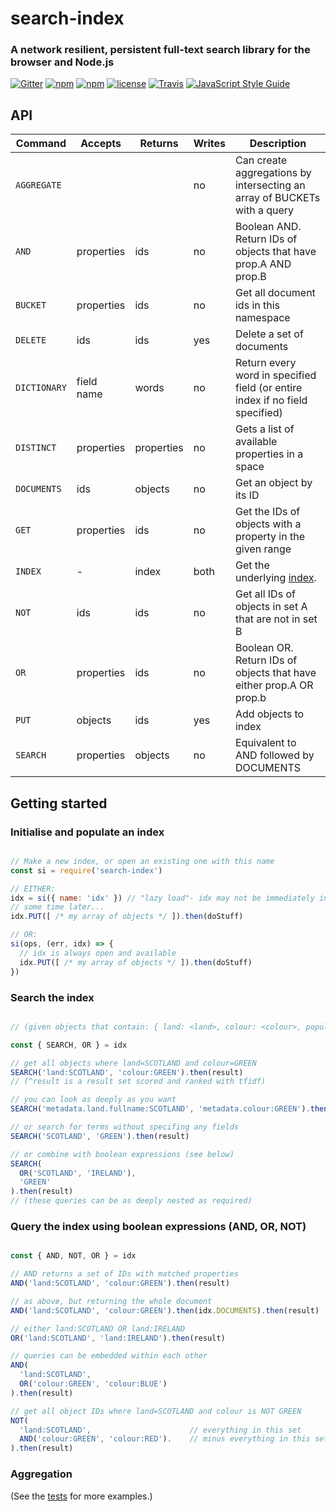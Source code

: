 # search-index

### A network resilient, persistent full-text search library for the browser and Node.js

[![Gitter](https://img.shields.io/gitter/room/nwjs/nw.js.svg?style=flat-square)](https://gitter.im/fergiemcdowall/search-index)
[![npm](https://img.shields.io/npm/v/search-index.svg?style=flat-square)](https://www.npmjs.com/package/search-index)
[![npm](https://img.shields.io/npm/dm/search-index.svg?style=flat-square)](https://npm-stat.com/charts.html?package=search-index)
[![license](https://img.shields.io/github/license/mashape/apistatus.svg?style=flat-square)](LICENCE)
[![Travis](https://img.shields.io/travis/rust-lang/rust.svg?style=flat-square)](https://travis-ci.org/fergiemcdowall/search-index)
[![JavaScript Style Guide](https://img.shields.io/badge/code_style-standard-brightgreen.svg?style=flat-square)](https://standardjs.com)


## API

Command     |  Accepts    | Returns    | Writes | Description
----------- |  ---------- | ---------- | ------ | -----------
`AGGREGATE` |             |            | no     | Can create aggregations by intersecting an array of BUCKETs with a query
`AND`       |  properties | ids        | no     | Boolean AND. Return IDs of objects that have prop.A AND prop.B
`BUCKET`    |  properties | ids        | no     | Get all document ids in this namespace
`DELETE`    |  ids        | ids        | yes    | Delete a set of documents
`DICTIONARY`|  field name | words      | no     | Return every word in specified field (or entire index if no field specified)
`DISTINCT`  |  properties | properties | no     | Gets a list of available properties in a space
`DOCUMENTS` |  ids        | objects    | no     | Get an object by its ID
`GET`       |  properties | ids        | no     | Get the IDs of objects with a property in the given range
`INDEX`     |  -          | index      | both   | Get the underlying [index](https://github.com/fergiemcdowall/fergies-inverted-index/).
`NOT`       |  ids        | ids        | no     | Get all IDs of objects in set A that are not in set B
`OR`        |  properties | ids        | no     | Boolean OR. Return IDs of objects that have either prop.A OR prop.b
`PUT`       |  objects    | ids        | yes    | Add objects to index
`SEARCH`    |  properties | objects    | no     | Equivalent to AND followed by DOCUMENTS

## Getting started

### Initialise and populate an index

```javascript

// Make a new index, or open an existing one with this name
const si = require('search-index')

// EITHER:
idx = si({ name: 'idx' }) // "lazy load"- idx may not be immediately initialized
// some time later...
idx.PUT([ /* my array of objects */ ]).then(doStuff)

// OR:
si(ops, (err, idx) => {
  // idx is always open and available
  idx.PUT([ /* my array of objects */ ]).then(doStuff)
})

```

### Search the index

```javascript

// (given objects that contain: { land: <land>, colour: <colour>, population: <number> ... })

const { SEARCH, OR } = idx

// get all objects where land=SCOTLAND and colour=GREEN
SEARCH('land:SCOTLAND', 'colour:GREEN').then(result)
// (^result is a result set scored and ranked with tfidf)

// you can look as deeply as you want
SEARCH('metadata.land.fullname:SCOTLAND', 'metadata.colour:GREEN').then(result)

// or search for terms without specifing any fields
SEARCH('SCOTLAND', 'GREEN').then(result)

// or combine with boolean expressions (see below)
SEARCH(
  OR('SCOTLAND', 'IRELAND'),
  'GREEN'
).then(result)
// (these queries can be as deeply nested as required)
```


### Query the index using boolean expressions (AND, OR, NOT)

```javascript

const { AND, NOT, OR } = idx

// AND returns a set of IDs with matched properties
AND('land:SCOTLAND', 'colour:GREEN').then(result)

// as above, but returning the whole document
AND('land:SCOTLAND', 'colour:GREEN').then(idx.DOCUMENTS).then(result)

// either land:SCOTLAND OR land:IRELAND
OR('land:SCOTLAND', 'land:IRELAND').then(result)

// queries can be embedded within each other
AND(
  'land:SCOTLAND',
  OR('colour:GREEN', 'colour:BLUE')
).then(result)

// get all object IDs where land=SCOTLAND and colour is NOT GREEN
NOT(
  'land:SCOTLAND',                      // everything in this set
  AND('colour:GREEN', 'colour:RED').    // minus everything in this set
).then(result)

```

### Aggregation




(See the [tests](https://github.com/fergiemcdowall/search-index/tree/master/test) for more examples.)
